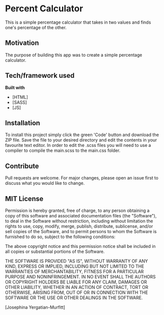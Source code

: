 # Percent Calculator
This is a simple percentage calculator that takes in two values and finds one's percentage of the other.

## Motivation
The purpose of building this app was to create a simple percentage calculator.

## Tech/framework used
<b>Built with</b>
- [HTML]
- [SASS]
- [JS]

## Installation
To install this project simply click the green 'Code' button and download the ZIP file. Save the file to your desired directory and edit the contents in your favourite text editor. In order to edit the .scss files you will need to use a compiler to compile the main.scss to the main.css folder.

## Contribute
Pull requests are welcome. For major changes, please open an issue first to discuss what you would like to change.

## MIT License
Permission is hereby granted, free of charge, to any person obtaining a copy
of this software and associated documentation files (the "Software"), to deal
in the Software without restriction, including without limitation the rights
to use, copy, modify, merge, publish, distribute, sublicense, and/or sell
copies of the Software, and to permit persons to whom the Software is
furnished to do so, subject to the following conditions:

The above copyright notice and this permission notice shall be included in all
copies or substantial portions of the Software.

THE SOFTWARE IS PROVIDED "AS IS", WITHOUT WARRANTY OF ANY KIND, EXPRESS OR
IMPLIED, INCLUDING BUT NOT LIMITED TO THE WARRANTIES OF MERCHANTABILITY,
FITNESS FOR A PARTICULAR PURPOSE AND NONINFRINGEMENT. IN NO EVENT SHALL THE
AUTHORS OR COPYRIGHT HOLDERS BE LIABLE FOR ANY CLAIM, DAMAGES OR OTHER
LIABILITY, WHETHER IN AN ACTION OF CONTRACT, TORT OR OTHERWISE, ARISING FROM,
OUT OF OR IN CONNECTION WITH THE SOFTWARE OR THE USE OR OTHER DEALINGS IN THE
SOFTWARE.

[Josephina Yergatian-Murfitt]
